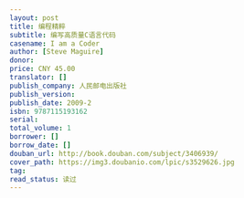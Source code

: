 ```yaml
---
layout: post
title: 编程精粹
subtitle: 编写高质量C语言代码
casename: I am a Coder
author: [Steve Maguire]
donor: 
price: CNY 45.00
translator: []
publish_company: 人民邮电出版社
publish_version: 
publish_date: 2009-2
isbn: 9787115193162
serial: 
total_volume: 1
borrower: []
borrow_date: []
douban_url: http://book.douban.com/subject/3406939/
cover_path: https://img3.doubanio.com/lpic/s3529626.jpg
tag: 
read_status: 读过
---
```


